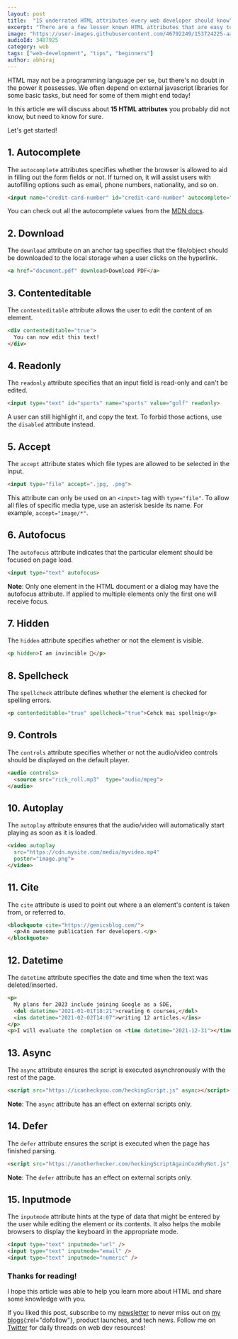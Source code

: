 ```yaml
---
layout: post
title:  "15 underrated HTML attributes every web developer should know"
excerpt: "There are a few lesser known HTML attributes that are easy to learn and can help you to achieve common tasks, which would otherwise be fulfilled using some external libraries."
image: "https://user-images.githubusercontent.com/46792249/153724225-aa374faa-db20-451f-9291-fcdc4db064cf.png"
audioId: 3487925
category: web
tags: ["web-development", "tips", "beginners"]
author: abhiraj
---
```


HTML may not be a programming language per se, but there's no doubt in the power it possesses. We often depend on external javascript libraries for some basic tasks, but need for some of them might end today!

In this article we will discuss about **15 HTML attributes** you probably did not know, but need to know for sure.

Let's get started!

## 1. Autocomplete

The `autocomplete` attributes specifies whether the browser is allowed to aid in filling out the form fields or not. If turned on, it will assist users with autofilling options such as email, phone numbers, nationality, and so on.

```html
<input name="credit-card-number" id="credit-card-number" autocomplete="off">
```

You can check out all the autocomplete values from the [MDN docs](https://developer.mozilla.org/en-US/docs/Web/HTML/Attributes/autocomplete).

## 2. Download

The `download` attribute on an anchor tag specifies that the file/object should be downloaded to the local storage when a user clicks on the hyperlink.

```html
<a href="document.pdf" download>Download PDF</a>
```

## 3. Contenteditable

The `contenteditable` attribute allows the user to edit the content of an element.

```html
<div contenteditable="true">
  You can now edit this text!
</div>
```

## 4. Readonly

The `readonly` attribute specifies that an input field is read-only and can't be edited.

```html
<input type="text" id="sports" name="sports" value="golf" readonly>
```

A user can still highlight it, and copy the text. To forbid those actions, use the `disabled` attribute instead.

## 5. Accept

The `accept` attribute states which file types are allowed to be selected in the input.

```html
<input type="file" accept=".jpg, .png">
```

This attribute can only be used on an `<input>` tag with `type="file"`. To allow all files of specific media type, use an asterisk beside its name. For example, `accept="image/*"`.

## 6. Autofocus

The `autofocus` attribute indicates that the particular element should be focused on page load.

```html
<input type="text" autofocus>
```

**Note**: Only one element in the HTML document or a dialog may have the autofocus attribute. If applied to multiple elements only the first one will receive focus.

## 7. Hidden

The `hidden` attribute specifies whether or not the element is visible.

```html
<p hidden>I am invincible 💪</p>
```

## 8. Spellcheck

The `spellcheck` attribute defines whether the element is checked for spelling errors.

```html
<p contenteditable="true" spellcheck="true">Cehck mai spellnig</p>
```

## 9. Controls

The `controls` attribute specifies whether or not the audio/video controls should be displayed on the default player.

```html
<audio controls>
  <source src="rick_roll.mp3"  type="audio/mpeg">
</audio>
```

## 10. Autoplay

The `autoplay` attribute ensures that the audio/video will automatically start playing as soon as it is loaded.

```html
<video autoplay
  src="https://cdn.mysite.com/media/myvideo.mp4"
  poster="image.png">
</video>
```

## 11. Cite

The `cite` attribute is used to point out where a an element's content is taken from, or referred to.

```html
<blockquote cite="https://genicsblog.com/">
  <p>An awesome publication for developers.</p>
</blockquote>
```

## 12. Datetime

The `datetime` attribute specifies the date and time when the text was deleted/inserted.

```html
<p>
  My plans for 2023 include joining Google as a SDE,
  <del datetime="2021-01-01T18:21">creating 6 courses,</del> 
  <ins datetime="2021-02-02T14:07">writing 12 articles.</ins>
</p>
<p>I will evaluate the completion on <time datetime="2021-12-31"></time>.</p>
```

## 13. Async

The `async` attribute ensures the script is executed asynchronously with the rest of the page.

```html
<script src="https://icanheckyou.com/heckingScript.js" async></script>
```

**Note**: The `async` attribute has an effect on external scripts only.

## 14. Defer

The `defer` attribute ensures the script is executed when the page has finished parsing.

```html
<script src="https://anotherhecker.com/heckingScriptAgainCozWhyNot.js" defer></script>
```

**Note**: The `defer` attribute has an effect on external scripts only.

## 15. Inputmode

The `inputmode` attribute hints at the type of data that might be entered by the user while editing the element or its contents. It also helps the mobile browsers to display the keyboard in the appropriate mode.

```html
<input type="text" inputmode="url" />
<input type="text" inputmode="email" />
<input type="text" inputmode="numeric" />
```

### Thanks for reading!

I hope this article was able to help you learn more about HTML and share some knowledge with you.

If you liked this post, subscribe to my [newsletter](https://abhirajbhowmick.substack.com) to never miss out on [my blogs](https://abhiraj.co){:rel="dofollow"}, product launches, and tech news. Follow me on [Twitter](https://twitter.com/rainboestrykr) for daily threads on web dev resources!